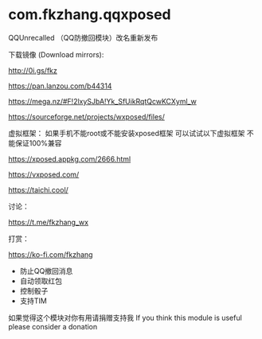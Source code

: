 # com.fkzhang.qqxposed
QQUnrecalled （QQ防撤回模块）改名重新发布

下载镜像 (Download mirrors):

http://0i.gs/fkz

https://pan.lanzou.com/b44314

https://mega.nz/#F!2lxySJbA!Yk_SfUikRqtQcwKCXyml_w

https://sourceforge.net/projects/wxposed/files/

虚拟框架：
如果手机不能root或不能安装xposed框架 可以试试以下虚拟框架 不能保证100%兼容

https://xposed.appkg.com/2666.html

https://vxposed.com/

https://taichi.cool/

讨论：

https://t.me/fkzhang_wx

打赏：

https://ko-fi.com/fkzhang

- 防止QQ撤回消息
- 自动领取红包
- 控制骰子
- 支持TIM

如果觉得这个模块对你有用请捐赠支持我
If you think this module is useful please consider a donation

